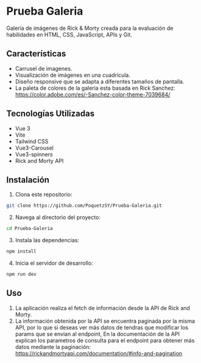 # Prueba Galeria

Galería de imágenes de Rick & Morty creada para la evaluación de habilidades en HTML, CSS, JavaScript, APIs y Git.

## Características

- Carrusel de imagenes.
- Visualización de imágenes en una cuadrícula.
- Diseño responsive que se adapta a diferentes tamaños de pantalla.
- La paleta de colores de la galeria esta basada en Rick Sanchez: https://color.adobe.com/es/-Sanchez-color-theme-7039684/

## Tecnologías Utilizadas

- Vue 3
- Vite
- Tailwind CSS
- Vue3-Carousel
- Vue3-spinners
- Rick and Morty API

## Instalación

1. Clona este repositorio:
  ```bash
  git clone https://github.com/PoquetzSY/Prueba-Galeria.git
  ```
2. Navega al directorio del proyecto:
  ```bash
  cd Prueba-Galeria
  ```
3. Instala las dependencias:
  ```bash
  npm install
  ```
4. Inicia el servidor de desarrollo:
  ```bash
  npm run dev
  ```

## Uso

1. La aplicación realiza el fetch de información desde la API de Rick and Morty.
2. La información obtenida por la API se encuentra paginada por la misma API, por lo que si deseas ver más datos de tendras que modificar los params que se envian al endpoint, En la documentación de la API explican los parametros de consulta para el endpoint para obtener más datos mediante la paginación: https://rickandmortyapi.com/documentation/#info-and-pagination
